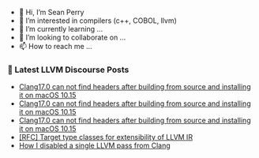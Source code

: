 - 👋 Hi, I’m Sean Perry
- 👀 I’m interested in compilers (c++, COBOL, llvm)
- 🌱 I’m currently learning ...
- 💞️ I’m looking to collaborate on ...
- 📫 How to reach me ...

<!---
s66perry/s66perry is a ✨ special ✨ repository because its `README.md` (this file) appears on your GitHub profile.
You can click the Preview link to take a look at your changes.
--->
### 📕 Latest LLVM Discourse Posts

<!-- DISCOURSE-LLVM:START -->
- [Clang17.0 can not find headers after building from source and installing it on macOS 10.15](https://discourse.llvm.org/t/clang17-0-can-not-find-headers-after-building-from-source-and-installing-it-on-macos-10-15/71487#post_4)
- [Clang17.0 can not find headers after building from source and installing it on macOS 10.15](https://discourse.llvm.org/t/clang17-0-can-not-find-headers-after-building-from-source-and-installing-it-on-macos-10-15/71487#post_3)
- [Clang17.0 can not find headers after building from source and installing it on macOS 10.15](https://discourse.llvm.org/t/clang17-0-can-not-find-headers-after-building-from-source-and-installing-it-on-macos-10-15/71487#post_2)
- [[RFC] Target type classes for extensibility of LLVM IR](https://discourse.llvm.org/t/rfc-target-type-classes-for-extensibility-of-llvm-ir/69813#post_13)
- [How I disabled a single LLVM pass from Clang](https://discourse.llvm.org/t/how-i-disabled-a-single-llvm-pass-from-clang/71481#post_7)
<!-- DISCOURSE-LLVM:END -->
